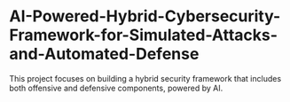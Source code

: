 # AI-Powered-Hybrid-Cybersecurity-Framework-for-Simulated-Attacks-and-Automated-Defense
This project focuses on building a hybrid security framework that includes both offensive and defensive components, powered by AI.

